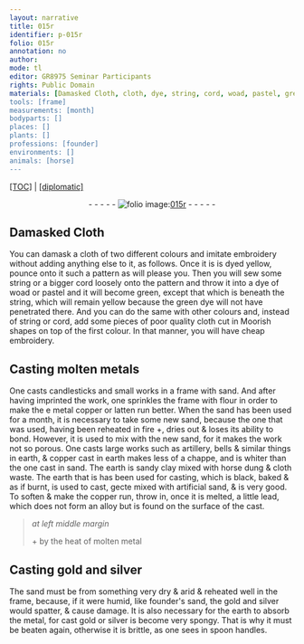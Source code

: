```yaml
---
layout: narrative
title: 015r
identifier: p-015r
folio: 015r
annotation: no
author:
mode: tl
editor: GR8975 Seminar Participants
rights: Public Domain
materials: [Damasked Cloth, cloth, dye, string, cord, woad, pastel, green dye, metals, flour, copper, latten, earth, sandy clay, horse dung, artificial sand, lead, metal, gold, silver, founder's sand]
tools: [frame]
measurements: [month]
bodyparts: []
places: []
plants: []
professions: [founder]
environments: []
animals: [horse]
---
```


<p><a href="{{ site.baseurl }}/translation/">[TOC]</a> | <a href="{{ site.baseurl }}/texts/p-015r_tc/">[diplomatic]</a></p><div class="folio" align="center">- - - - - <a href="http://gallica.bnf.fr/ark:/12148/btv1b10500001g/f35.image" target="_blank"><img src="https://cu-mkp.github.io/2017-workshop-edition/assets/photo-icon.png" alt="folio image: " style="display:inline-block; margin-bottom:-3px;"/>015r</a> - - - - - </div>  
  

## <span class="m">Damasked Cloth</span>

 
You can damask a <span class="m"> cloth</span> of two different colours and imitate embroidery without adding anything else to it, as follows. Once it is is <span class="m">dye</span>d yellow, pounce onto it such a pattern as will please you. Then you will sew some <span class="m">string</span> or a bigger <span class="m">cord</span> loosely onto the pattern and throw it into a <span class="m">dye</span> of <span class="m">woad</span> or <span class="m">pastel</span> and it will become green, except that which is beneath the <span class="m">string</span>, which will remain yellow because the <span class="m">green dye</span> will not have penetrated there. And you can do the same with other colours and, instead of <span class="m">string</span> or <span class="m">cord</span>, add some pieces of poor quality <span class="m">cloth</span> cut in Moorish shapes on top of the first colour. In that manner, you will have cheap embroidery.
 
 
  

## Casting molten <span class="m">metals</span>

 
One casts candlesticks and small works in a <span class="tl">frame</span> with sand. And after having imprinted the work, one sprinkles the frame with <span class="m">flour</span> in order to make the <span class="del">e metal</span> <span class="m">copper</span> or <span class="m">latten</span> run better. When the sand has been used for a <span class="ms">month</span>, it is necessary to take some new sand, because the one that was used, having been reheated <span class="del">in fire</span> \+, dries out & loses its ability to bond. However, it is used to mix with the new sand, for it makes the work not so porous. One casts large works such as artillery, bells & similar things in <span class="m">earth</span>, & <span class="m">copper</span> cast in <span class="m">earth</span> makes less of a chappe, and is whiter than the one cast in sand. The <span class="m">earth</span> is <span class="m">sandy clay</span> mixed with <span class="m"><span class="al">horse</span> dung</span> & <span class="m">cloth</span> waste. The <span class="m">earth</span> that <span class="del">is</span> has been used for casting, which is black, baked & as if burnt, is used to cast, <span class="del">gecte</span> mixed with <span class="m">artificial sand</span>, & is very good. <span class="add">To soften & make the <span class="m">copper</span> run, throw in, once it is melted, a little <span class="m">lead</span>, which does not form an alloy but is found on the surface of the cast.</span>
 
> *at left middle margin*
> 
> 
>   \+ by the heat of molten <span class="m">metal</span>
 
 
  

## Casting <span class="m">gold</span> and <span class="m">silver</span>

 
The sand must be from something very dry & arid & reheated well in the <span class="tl">frame</span>, because, if it were humid, like <span class="m"><span class="pro">founder</span>'s sand</span>, the <span class="m">gold</span> and <span class="m">silver</span> would spatter, & cause damage. It is also necessary for the <span class="m">earth</span> to absorb the <span class="m">metal</span>, for cast <span class="m">gold</span> or <span class="m">silver</span> <span class="del">is</span> become very spongy. That is why it must be beaten again, otherwise it is brittle, as one sees in spoon handles.
 
